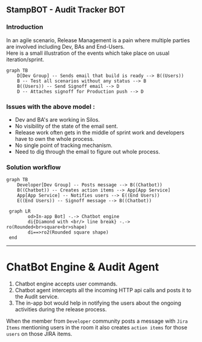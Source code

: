 ## StampBOT - Audit Tracker BOT

### Introduction

In an agile scenario, Release Management is a pain where multiple parties are involved including Dev, BAs and End-Users.<br/> 
Here is a small illustration of the events which take place on usual iteration/sprint.

```mermaid
graph TB
    D[Dev Group] -- Sends email that build is ready --> B((Users))
    B -- Test all scenarios without any status --> B
    B((Users)) -- Send Signoff email --> D
    D -- Attaches signoff for Production push --> D
```
### Issues with the above model : 
* Dev and BA's are working in Silos.
* No visibility of the state of the email sent.
* Release work often gets in the middle of sprint work and developers have to own the whole process.
* No single point of tracking mechanism.
* Need to dig through the email to figure out whole process.

### Solution workflow

```mermaid
graph TB
    Developer[Dev Group] -- Posts message --> B((Chatbot))
    B((Chatbot)) -- Creates action items --> App[App Service]
    App[App Service] -- Notifies users --> E((End Users))
    E((End Users)) -- Signoff message --> B((Chatbot))
```

```mermaid
 graph LR
        od>In-app Bot] -.-> Chatbot engine
        di{Diamond with <br/> line break} -.-> ro(Rounded<br>square<br>shape)
        di==>ro2(Rounded square shape)
 end
```

***
ChatBot Engine & Audit Agent
======
1. Chatbot engine accepts user commands.
2. Chatbot agent intercepts all the incoming HTTP api calls and posts it to the Audit service.
3. The in-app bot would help in notifying the users about the ongoing activities during the release process.


When the member from `Developer` community posts a message with `Jira Items` mentioning users in the room it also creates `action items` for those `users` on those JIRA items.


